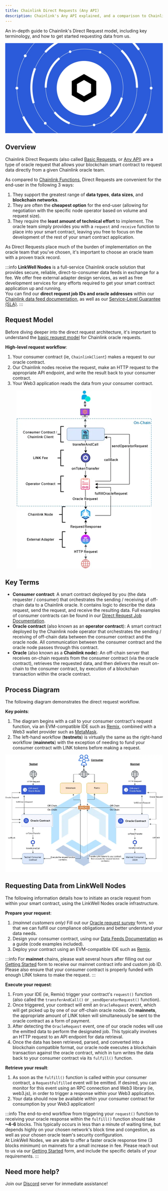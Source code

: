 ```yaml
---
title: Chainlink Direct Requests (Any API)
description: Chainlink's Any API explained, and a comparison to Chainlink Functions. What is a Chainlink oracle, and how does it work? 
---
```


<lw-subtitle>An in-depth guide to <lw-emphasis>Chainlink's Direct Request model</lw-emphasis>, including key terminology, and how to get started requesting data from us.</lw-subtitle> 

![Chainlink Direct Requests (Any API)](/img/chainlink-blue-header_1400x802.webp "Chainlink Direct Requests (Any API)")

## Overview

Chainlink Direct Requests (also called [Basic Requests](https://docs.chain.link/architecture-overview/architecture-request-model?parent=gettingStarted), or [Any API](https://docs.chain.link/any-api/introduction)) are a type of oracle request that allows your blockchain smart contract to request data directly from a given Chainlink oracle team. 

As compared to [Chainlink Functions](https://docs.chain.link/chainlink-functions), Direct Requests are convenient for the end-user in the following 3 ways:

1. They support the greatest range of **data types**, **data sizes**, and **blockchain networks**.
1. They are often the **cheapest option** for the end-user (allowing for negotiation with the specific node operator based on volume and request size). 
1. They require the **least amount of technical effort** to implement. The oracle team simply provides you with a `request` and `receive` function to place into your smart contract, leaving you free to focus on the development of the rest of your smart contract application.

As Direct Requests place much of the burden of implementation on the oracle team that you've chosen, it's important to choose an oracle team with a proven track record.

:::info
**LinkWell Nodes** is a full-service Chainlink oracle solution that provides secure, reliable, direct-to-consumer data feeds in exchange for a fee. We offer free external adapter design services, as well as free development services for any efforts required to get your smart contract application up and running.
<br/>
You can find our <b>direct request job IDs and oracle addresses</b> within our <a href='/services/direct-request-jobs/Jobs-and-Pricing'>Chainlink data feed documentation</a>, as well as our <a href='/services/direct-request-jobs/Service-Level-Agreement'>Service-Level Guarantee (SLA)</a>.
:::

## Request Model

Before diving deeper into the direct request architecture, it's important to understand the [basic request model](https://docs.chain.link/architecture-overview/architecture-request-model?parent=gettingStarted) for Chainlink oracle requests. 

**High-level request workflow**:

1. Your consumer contract (ie, `ChainlinkClient`) makes a request to our oracle contract.
1. Our Chainlink nodes receive the request, make an HTTP request to the appropriate API endpoint, and write the result back to your consumer contract.
1. Your Web3 application reads the data from your consumer contract.

<p align="center">
  <img src="/img/CL_DR_Model_Single_Chainlink_Oracle.webp" alt="Chainlink Basic Request Model" />
</p>

## Key Terms

* **Consumer contract**: A smart contract deployed by you (the data requester / consumer) that orchestrates the sending / receiving of off-chain data to a Chainlink oracle. It contains logic to describe the data request, send the request, and receive the resulting data. Full examples of consumer contracts can be found in our [Direct Request Job Documentation](/services/direct-request-jobs/Jobs-and-Pricing).
* **Oracle contract** (also known as an **operator contract**): A smart contract deployed by the Chainlink node operator that orchestrates the sending / receiving of off-chain data between the consumer contract and the oracle node. All communication between the consumer contract and the oracle node passes through this contract.
* **Oracle** (also known as a **Chainlink node**): An off-chain server that receives on-chain requests from the consumer contract (via the oracle contract), retrieves the requested data, and then delivers the result on-chain to the consumer contract, by execution of a blockchain transaction within the oracle contract.


## Process Diagram
The following diagram demonstrates the direct request workflow.

**Key points**:

1. The diagram begins with a call to your consumer contract's request function, via an EVM-compatible IDE such as [Remix](https://remix-project.org/#:~:text=JUMP%20INTO%20WEB3,teaching%20and%20experimenting%20with%20Ethereum.), combined with a Web3 wallet provider such as [MetaMask](https://metamask.io). 
1. The left-hand workflow (**testnets**) is virtually the same as the right-hand workflow (**mainnets**) with the exception of needing to fund your consumer contract with LINK tokens before making a request.  

![dr-workflow](/img/CL_DR_Model.webp) 

## Requesting Data from LinkWell Nodes

The following information details how to initiate an oracle request from within your smart contract, using the LinkWell Nodes oracle infrastructure. 

**Prepare your request**:

1. *(mainnet customers only)* Fill out our [Oracle request survey](https://linkwellnodes.io/Getting-Started.html) form, so that we can fulfill our compliance obligations and better understand your data needs.
1. Design your consumer contract, using our [Data Feeds Documentation](/services/direct-request-jobs/Jobs-and-Pricing) as a guide (code examples included).
1. Deploy your contract using an EVM-compatible IDE such as [Remix](https://remix.ethereum.org/).

:::info
For **mainnet** chains, please wait several hours after filling out our [Getting Started](https://linkwellnodes.io/Getting-Started.html) form to receive our mainnet contract info and custom job ID. Please also ensure that your consumer contract is properly funded with enough LINK tokens to make the request.
:::

**Execute your request**:

1. From your IDE (ie, Remix) trigger your contract's `request()` function (also called the `transferAndCall()` or `_sendOperatorRequest()` function).
1. Once triggered, your contract will emit an `OracleRequest` event, which will get picked up by one of our off-chain oracle nodes. On **mainnets**, the appropriate amount of LINK token will simultaneously be sent to the oracle contract as a form of payment.
1. After detecting the `OracleRequest` event, one of our oracle nodes will use the emitted data to perform the designated job. This typically involves an HTTP request to an API endpoint for data retrieval.
1. Once the data has been retrieved, parsed, and converted into a blockchain compatible format, our oracle node executes a blockchain transaction against the oracle contract, which in turn writes the data back to your consumer contract via its `fulfill()` function.

**Retrieve your result**:
  
1. As soon as the `fulfill()` function is called within your consumer contract, a `RequestFulfilled` event will be emitted. If desired, you can monitor for this event using an RPC connection and Web3 library (ie, web3.js), in order to trigger a response within your Web3 application.
1. Your data should now be available within your consumer contract for consumption by your Web3 application!

:::info
The end-to-end workflow from triggering your `request()` function to receiving your oracle response within the `fulfill()` function should take **~4-6** blocks. This typically occurs in less than a minute of waiting time, but depends highly on your chosen network's block time and congestion, as well as your chosen oracle team's security configuration.
<br/>
At LinkWell Nodes, we are able to offer a faster oracle response time (3 blocks minimum) on mainnets for a small increase in fee. Please reach out to us via our <a href='https://linkwellnodes.io/Getting-Started.html' target='_blank'>Getting Started</a> form, and include the specific details of your requirements.
::: 

## Need more help?

Join our [Discord](https://discord.com/invite/Xs6SjqVPUA) server for immediate assistance!